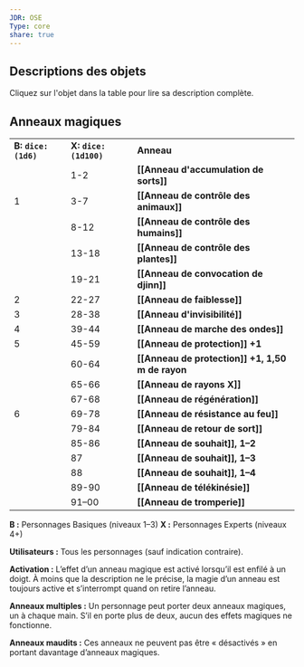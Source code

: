 ```yaml
---
JDR: OSE
Type: core
share: true
---
```


## Descriptions des objets

Cliquez sur l'objet dans la table pour lire sa description complète.

## Anneaux magiques

|   |   |   |
|---|---|---|
|**B: `dice: (1d6)`**|**X: `dice: (1d100)`**|**Anneau**|
||1-2|**[[Anneau d'accumulation de sorts]]**|
|1|3-7|**[[Anneau de contrôle des animaux]]**|
||8-12|**[[Anneau de contrôle des humains]]**|
||13-18|**[[Anneau de contrôle des plantes]]**|
||19-21|**[[Anneau de convocation de djinn]]**|
|2|22-27|**[[Anneau de faiblesse]]**|
|3|28-38|**[[Anneau d'invisibilité]]**|
|4|39-44|**[[Anneau de marche des ondes]]**|
|5|45-59|**[[Anneau de protection]] +1**|
||60-64|**[[Anneau de protection]] +1, 1,50 m de rayon**|
||65-66|**[[Anneau de rayons X]]**|
||67-68|**[[Anneau de régénération]]**|
|6|69-78|**[[Anneau de résistance au feu]]**|
||79-84|**[[Anneau de retour de sort]]**|
||85-86|**[[Anneau de souhait]], 1–2**|
||87|**[[Anneau de souhait]], 1–3**|
||88|**[[Anneau de souhait]], 1–4**|
||89-90|**[[Anneau de télékinésie]]**|
||91–00|**[[Anneau de tromperie]]**|
**B :** Personnages Basiques (niveaux 1–3) **X :** Personnages Experts (niveaux 4+)

**Utilisateurs :** Tous les personnages (sauf indication contraire).

**Activation :** L’effet d’un anneau magique est activé lorsqu’il est enfilé à un doigt. À moins que la description ne le précise, la magie d’un anneau est toujours active et s’interrompt quand on retire l’anneau.

**Anneaux multiples :** Un personnage peut porter deux anneaux magiques, un à chaque main. S’il en porte plus de deux, aucun des effets magiques ne fonctionne.

**Anneaux maudits :** Ces anneaux ne peuvent pas être « désactivés » en portant davantage d’anneaux magiques.
